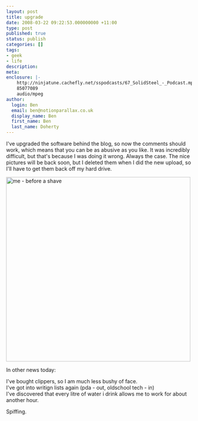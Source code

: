 ```yaml
---
layout: post
title: upgrade
date: 2008-03-22 09:22:53.000000000 +11:00
type: post
published: true
status: publish
categories: []
tags:
- geek
- life
description:
meta:
enclosure: |-
    http://ninjatune.cachefly.net/sspodcasts/67_SolidSteel_-_Podcast.mp3
    85077089
    audio/mpeg
author:
  login: Ben
  email: ben@notionparallax.co.uk
  display_name: Ben
  first_name: Ben
  last_name: Doherty
---
```

<p>I've upgraded the software behind the blog, so now the comments should work, which means that you can be as abusive as you like. It was incredibly difficult, but that's because I was doing it wrong. Always the case. The nice pictures will be back soon, but I deleted them when I did the new upload, so I'll have to get them back off my hard drive.</p>
<p><img src="{{ site.baseurl }}/assets/Yeti_Doll_by_mostlymade.jpg" alt="me - before a shave" width="500" /></p>
<p>In other news today:</p>
<p>I've bought clippers, so I am much less bushy of face.<br />
I've got into writign lists again (pda -  out, oldschool tech - in)<br />
I've discovered that every litre of water i drink allows me to work for about another hour.</p>
<p>Spiffing.</p>
